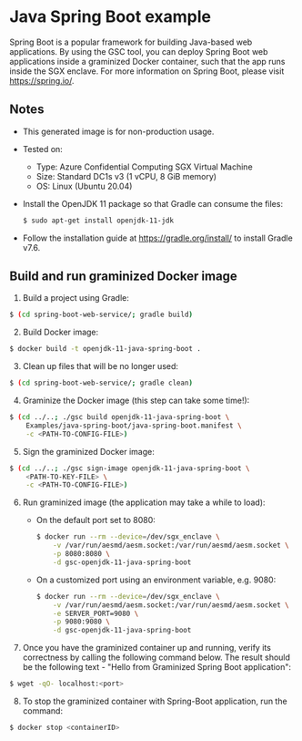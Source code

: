 # Java Spring Boot example

Spring Boot is a popular framework for building Java-based web applications. By using the GSC tool,
you can deploy Spring Boot web applications inside a graminized Docker container, such that the app
runs inside the SGX enclave. For more information on Spring Boot, please visit https://spring.io/.

## Notes

* This generated image is for non-production usage.

* Tested on:
  - Type: Azure Confidential Computing SGX Virtual Machine
  - Size: Standard DC1s v3 (1 vCPU, 8 GiB memory)
  - OS: Linux (Ubuntu 20.04)

* Install the OpenJDK 11 package so that Gradle can consume the files:

    ```bash
    $ sudo apt-get install openjdk-11-jdk
    ```

* Follow the installation guide at https://gradle.org/install/ to install Gradle v7.6.

## Build and run graminized Docker image

1. Build a project using Gradle:

```bash
$ (cd spring-boot-web-service/; gradle build)
```

2. Build Docker image:

```bash
$ docker build -t openjdk-11-java-spring-boot .
```

3. Clean up files that will be no longer used:

```bash
$ (cd spring-boot-web-service/; gradle clean)
```

4. Graminize the Docker image (this step can take some time!):

```bash
$ (cd ../..; ./gsc build openjdk-11-java-spring-boot \
    Examples/java-spring-boot/java-spring-boot.manifest \
    -c <PATH-TO-CONFIG-FILE>)
```

5. Sign the graminized Docker image:

```bash
$ (cd ../..; ./gsc sign-image openjdk-11-java-spring-boot \
    <PATH-TO-KEY-FILE> \
    -c <PATH-TO-CONFIG-FILE>)
```

6. Run graminized image (the application may take a while to load):

      * On the default port set to 8080:

        ```bash
        $ docker run --rm --device=/dev/sgx_enclave \
            -v /var/run/aesmd/aesm.socket:/var/run/aesmd/aesm.socket \
            -p 8080:8080 \
            -d gsc-openjdk-11-java-spring-boot
        ```

      * On a customized port using an environment variable, e.g. 9080:

        ```bash
        $ docker run --rm --device=/dev/sgx_enclave \
            -v /var/run/aesmd/aesm.socket:/var/run/aesmd/aesm.socket \
            -e SERVER_PORT=9080 \
            -p 9080:9080 \
            -d gsc-openjdk-11-java-spring-boot
        ```


7. Once you have the graminized container up and running, verify its correctness by calling
the following command below. The result should be the following text - "Hello from Graminized Spring
Boot application":

```bash
$ wget -qO- localhost:<port>
```

8. To stop the graminized container with Spring-Boot application, run the command:

```bash
$ docker stop <containerID>
```
